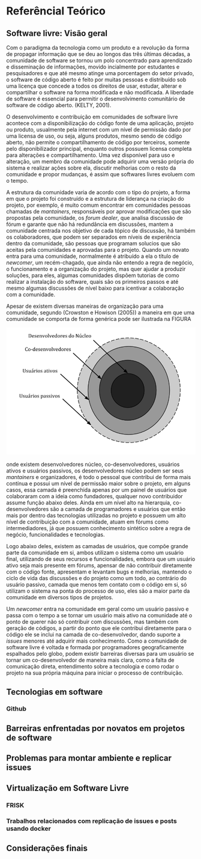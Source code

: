 # Referêncial Teórico

## Software livre: Visão geral

Com o paradigma da tecnologia como um produto e a revolução da forma de propagar informação que se deu ao longos das três últimas décadas, a comunidade de software se tornou um polo concentrado para aprendizado e disseminação de informações, movido incialmente por estudantes e pesquisadores e que até mesmo atinge uma porcentagem do setor privado, o software de código aberto é feito por muitas pessoas e distribuído sob uma licença que concede a todos os direitos de usar, estudar, alterar e compartilhar o software na forma modificada e não modificada. A liberdade de software é essencial para permitir o desenvolvimento comunitário de software de código aberto. (KELTY, 2001).

O desenvolvimento e contribuição em comunidades de software livre acontece com a disponibilização do código fonte de uma aplicação, projeto ou produto, usualmente pela internet com um nível de permissão dado por uma licensa de uso, ou seja, alguns produtos, mesmo sendo de código aberto, não permite o compartilhamento de código por terceiros, somente pelo disponibilizador principal, enquanto outros possuem licensa completa para alterações e compartilhamento. Uma vez disponível para uso e alteração, um membro da comunidade pode adquirir uma versão própria do sistema e realizar ações sobre ela, discutir melhorias com o resto da comunidade e propor mudanças, é assim que softwares livres evoluem com o tempo.

A estrutura da comunidade varia de acordo com o tipo do projeto, a forma em que o projeto foi construído e a estrutura de liderança na criação do projeto, por exemplo, é muito comum encontrar em comunidades pessoas chamadas de *mantainers*, responsáveis por aprovar modificações que são propostas pela comunidade, os *forum dealer*, que analisa discussão de fórum e garante que não há redundância em discussões, mantem a comunidade centrada nos objetivo de cada tópico de discussão, há também os colaboradores, que podem ser separados em níveis de experiência dentro da comunidade, são pessoas que programam solucios que são aceitas pela comunidades e aprovadas para o projeto. Quando um novato entra para uma comunidade, normalmente é atribuído a ela o título de *newcomer*, um recém-chagado, que ainda não entendo a regra de negócio, o funcionamento e a organização do projeto, mas quer ajudar a produzir soluções, para eles, algumas comunidades dispõem tutorias de como realizar a instalação do software, quais são os primeiros passos e até mesmo algumas discussões de nível baixo para icentivar a colaboração com a comunidade.

Apesar de existem diversas maneiras de organização para uma comunidade, segundo (Crowston e Howison (2005)) a maneira em que uma comunidade se comporta de forma genérica pode ser ilustrada na FIGURA

![Camadas de comunidade](./images/onion-pt.png)

onde existem desenvolvedores núcleo, co-desenvolvedores, usuários ativos e usuários passivos, os desenvolvedores núcleo podem ser seus *mantainers* e organizadores, é todo o pessoal que contribui de forma mais contínua e possui um nível de permissão maior sobre o projeto, em alguns casos, essa camada é preenchida apenas por um painel de usuários que colaboraram com a ideia como fundadores, qualquer novo contribuidor assume função abaixo deles. Ainda em um nível alto na hierarquia, co-desenvolvedores são a camada de programadores e usuários que então mais por dentro das tecnologias utilizadas no projeto e possuem um alto nível de contribuição com a comunidade, atuam em fórums como intermediadores, já que possuem conhecimento sintético sobre a regra de negócio, funcionalidades e tecnologias.

Logo abaixo deles, existem as camadas de usuários, que compõe grande parte da comunidade em si, ambos utilizam o sistema como um usuário final, utilizando de seus recursos e funcionalidades, embora que um usuário ativo seja mais presente em fórums, apensar de não contribuir diretamente com o código fonte, apresentam e levantam bugs e melhorias, mantendo o ciclo de vida das discussões e do projeto como um todo, ao contrário do usuário passivo, camada que menos tem contato com o código em si, só utilizam o sistema na ponta do processo de uso, eles são a maior parte da comunidade em diversos tipos de projetos.

Um *newcomer* entra na comunidade em geral como um usuário passivo e passa com o tempo a se tornar um usuário mais ativo na comunidade até o ponto de querer não só contribuir com discussões, mas também com geração de códigos, a partir do ponto que ele contribui diretamente para o código ele se inclui na camada de co-desenvolvedor, dando suporte a *issues* menores até adquirir mais conhecimento. Como a comunidade de software livre é voltada e formada por programadores geograficamente espalhados pelo globo, podem existir barreiras diversas para um usuário se tornar um co-desenvolvedor de maneira mais clara, como a falta de comunicação direta, entendimento sobre a tecnologia e como rodar o projeto na sua própria máquina para iniciar o processo de contribuição.

<!--
@article{crowston2005social,
  title={The social structure of free and open source software development},
  author={Crowston, Kevin and Howison, James},
  journal={First Monday},
  volume={10},
  number={2},
  year={2005}
}

@article{kelty2001free,
  title={Free software/free science},
  author={Kelty, Christopher M},
  journal={First Monday},
  volume={6},
  number={12},
  year={2001},
  publisher={Valauskas, Edward J.}
}
-->

## Tecnologias em software

### Github

## Barreiras enfrentadas por novatos em projetos de software

## Problemas para montar ambiente e replicar issues

## Virtualização em Software Livre

### FRISK

### Trabalhos relacionados com replicação de issues e posts usando docker

## Considerações finais